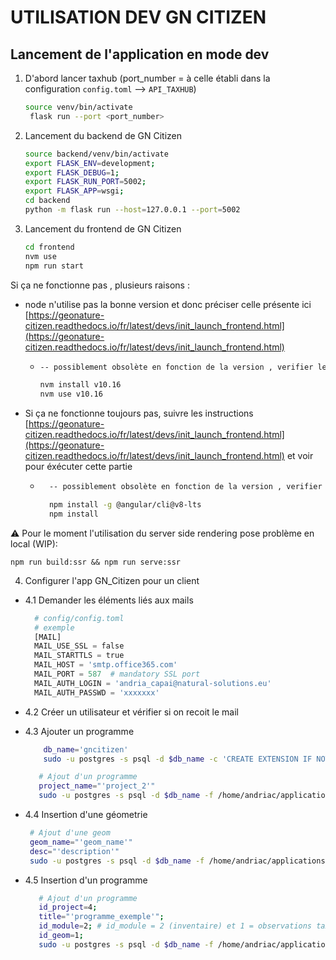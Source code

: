 # UTILISATION DEV GN CITIZEN

## Lancement de l'application en mode dev

1. D'abord lancer taxhub (port_number = à celle établi dans la configuration `config.toml` --> `API_TAXHUB`)

   ```sh
   source venv/bin/activate
    flask run --port <port_number>
   ```

2. Lancement du backend de GN Citizen

   ```sh
   source backend/venv/bin/activate
   export FLASK_ENV=development;
   export FLASK_DEBUG=1;
   export FLASK_RUN_PORT=5002;
   export FLASK_APP=wsgi;
   cd backend
   python -m flask run --host=127.0.0.1 --port=5002
   ```

3. Lancement du frontend de GN Citizen

   ```sh
   cd frontend
   nvm use
   npm run start
   ```

Si ça ne fonctionne pas , plusieurs raisons :

- node n'utilise pas la bonne version et donc préciser celle présente ici [https://geonature-citizen.readthedocs.io/fr/latest/devs/init_launch_frontend.html](https://geonature-citizen.readthedocs.io/fr/latest/devs/init_launch_frontend.html)

  - ```sh
    -- possiblement obsolète en fonction de la version , verifier le lien de la doc officielle

    nvm install v10.16
    nvm use v10.16
    ```

- Si ça ne fonctionne toujours pas, suivre les instructions [https://geonature-citizen.readthedocs.io/fr/latest/devs/init_launch_frontend.html](https://geonature-citizen.readthedocs.io/fr/latest/devs/init_launch_frontend.html) et voir pour éxécuter cette partie

  - ```sh
      -- possiblement obsolète en fonction de la version , verifier le lien de la doc officielle

      npm install -g @angular/cli@v8-lts
      npm install
    ```

⚠️ Pour le moment l'utilisation du server side rendering pose problème en local (WIP):

`npm run build:ssr && npm run serve:ssr`

4. Configurer l'app GN_Citizen pour un client

- 4.1 Demander les éléments liés aux mails
  ```py
    # config/config.toml
    # exemple
    [MAIL]
    MAIL_USE_SSL = false
    MAIL_STARTTLS = true
    MAIL_HOST = 'smtp.office365.com'
    MAIL_PORT = 587  # mandatory SSL port
    MAIL_AUTH_LOGIN = 'andria_capai@natural-solutions.eu'
    MAIL_AUTH_PASSWD = 'xxxxxxx'
  ```
- 4.2 Créer un utilisateur et vérifier si on recoit le mail
- 4.3 Ajouter un programme

  ```sh
      db_name='gncitizen'
      sudo -u postgres -s psql -d $db_name -c 'CREATE EXTENSION IF NOT EXISTS "uuid-ossp";'
  ```

  ```sh
     # Ajout d'un programme
     project_name="'project_2'"
     sudo -u postgres -s psql -d $db_name -f /home/andriac/applications/gn-citizen-dev/sql_citizen/add_project.sql -v project_name=$project_name

  ```
- 4.4 Insertion d'une géometrie
    ```sh
     # Ajout d'une geom
     geom_name="'geom_name'"
     desc="'description'"
     sudo -u postgres -s psql -d $db_name -f /home/andriac/applications/gn-citizen-dev/sql_citizen/add_geom.sql -v geom_name=$geom_name
  ```
  
- 4.5 Insertion d'un programme

  ```sh
     # Ajout d'un programme
     id_project=4;
     title="'programme_exemple'";
     id_module=2; # id_module = 2 (inventaire) et 1 = observations taxo
     id_geom=1;
     sudo -u postgres -s psql -d $db_name -f /home/andriac/applications/gn-citizen-dev/sql_citizen/add_program.sql -v id_project=$id_project title=$title id_module=$id_module id_geom=$id_geom
  ```
